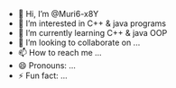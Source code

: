 - 👋 Hi, I’m @Muri6-x8Y
- 👀 I’m interested in C++ & java programs
- 🌱 I’m currently learning C++ & java OOP
- 💞️ I’m looking to collaborate on ...
- 📫 How to reach me ...
- 😄 Pronouns: ...
- ⚡ Fun fact: ...

<!---
Muri6-x8Y/Muri6-x8Y is a ✨ special ✨ repository because its `README.md` (this file) appears on your GitHub profile.
You can click the Preview link to take a look at your changes.
--->
